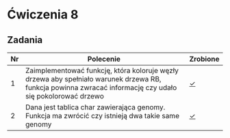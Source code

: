 # Ćwiczenia 8

## Zadania

| Nr| Polecenie |Zrobione |
|--|--|--|
|1 |Zaimplementować funkcję, która koloruje węzły drzewa aby spełniało warunek drzewa RB, funkcja powinna zwracać informację czy udało się pokolorować drzewo|[✓](../lab08/01.cpp "zad 1")|
|2 |Dana jest tablica char zawierająca genomy. Funkcja ma zwrócić czy istnieją dwa takie same genomy|[✓](../lab08/02.cpp "zad 2")|
